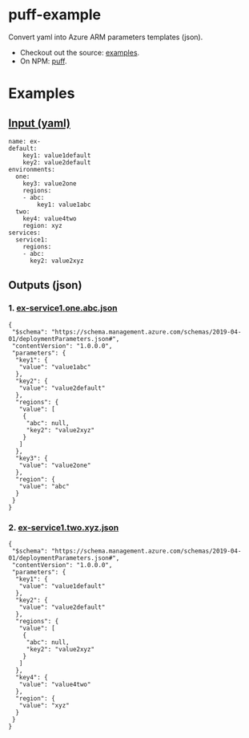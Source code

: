 # puff-example
Convert yaml into Azure ARM parameters templates (json).
- Checkout out the source: [examples](https://github.com/Food-X-Technologies/puff).
- On NPM: [puff](https://www.npmjs.com/package/@foodx/puff).

# Examples
## [Input (yaml)](https://github.com/Food-X-Technologies/puff-example/blob/main/example-simple/example.yml)
```
name: ex-
default:
    key1: value1default
    key2: value2default
environments:
  one:
    key3: value2one
    regions:
    - abc:
        key1: value1abc
  two:
    key4: value4two
    region: xyz
services:
  service1:
    regions:
    - abc:
      key2: value2xyz
```

## Outputs (json)
### 1. [ex-service1.one.abc.json](https://github.com/Food-X-Technologies/puff-example/blob/main/example-simple/ex-service1.one.abc.json)
```
{
 "$schema": "https://schema.management.azure.com/schemas/2019-04-01/deploymentParameters.json#",
 "contentVersion": "1.0.0.0",
 "parameters": {
  "key1": {
   "value": "value1abc"
  },
  "key2": {
   "value": "value2default"
  },
  "regions": {
   "value": [
    {
     "abc": null,
     "key2": "value2xyz"
    }
   ]
  },
  "key3": {
   "value": "value2one"
  },
  "region": {
   "value": "abc"
  }
 }
}
```
### 2. [ex-service1.two.xyz.json](https://github.com/Food-X-Technologies/puff-example/blob/main/example-simple/ex-service1.two.xyz.json)
```
{
 "$schema": "https://schema.management.azure.com/schemas/2019-04-01/deploymentParameters.json#",
 "contentVersion": "1.0.0.0",
 "parameters": {
  "key1": {
   "value": "value1default"
  },
  "key2": {
   "value": "value2default"
  },
  "regions": {
   "value": [
    {
     "abc": null,
     "key2": "value2xyz"
    }
   ]
  },
  "key4": {
   "value": "value4two"
  },
  "region": {
   "value": "xyz"
  }
 }
}
```